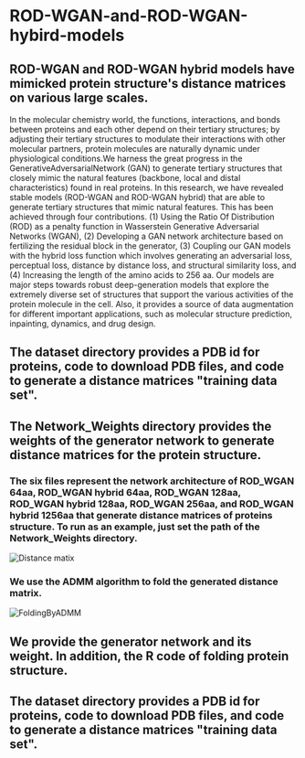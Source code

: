 # ROD-WGAN-and-ROD-WGAN-hybird-models

## ROD-WGAN and ROD-WGAN hybrid models have mimicked protein structure's distance matrices on various large scales.

In the molecular chemistry world, the functions, interactions, and bonds between proteins and each other depend on their tertiary structures; by adjusting their tertiary structures to modulate their interactions with other molecular partners, protein molecules are naturally dynamic under physiological conditions.We harness the great progress in the GenerativeAdversarialNetwork (GAN) to generate tertiary structures that closely mimic the natural features (backbone, local and distal characteristics) found in real proteins. In this research, we have revealed stable models (ROD-WGAN and ROD-WGAN hybrid) that are able to generate tertiary structures that mimic natural features. This has been achieved through four contributions. (1) Using the Ratio Of Distribution (ROD) as a penalty function in Wasserstein Generative Adversarial Networks (WGAN), (2) Developing a GAN network architecture based on fertilizing the residual block in the generator, (3) Coupling our GAN models with the hybrid loss function which involves generating an adversarial loss, perceptual loss, distance by distance loss, and structural similarity loss, and (4) Increasing the length of the amino acids to 256 aa. Our models are major steps towards robust deep-generation models that explore the extremely diverse set of structures that support the various activities of the protein molecule in the cell. Also, it provides a source of data augmentation for different important applications, such as molecular structure prediction, inpainting, dynamics, and drug design.

## The dataset directory provides a PDB id for proteins, code to download PDB files, and code to generate a distance matrices "training data set".


## The Network_Weights directory provides the weights of the generator network to generate distance matrices for the protein structure.

### The six files represent the network architecture of ROD_WGAN 64aa, ROD_WGAN hybrid 64aa, ROD_WGAN 128aa, ROD_WGAN hybrid 128aa, ROD_WGAN 256aa, and ROD_WGAN hybrid 1256aa that generate distance matrices of proteins structure. To run as an example, just set the path of the Network_Weights directory.

![Distance matix](https://user-images.githubusercontent.com/73284871/212543083-641cf627-9625-4c4e-b821-b5363f891485.png)


### We use the ADMM algorithm to fold the generated distance matrix.

![FoldingByADMM](https://user-images.githubusercontent.com/73284871/212543092-ed2a5db4-8bc3-4068-96b5-782c320ece0d.png)


## We provide the generator network and its weight. In addition, the R code of folding protein structure.

## The dataset directory provides a PDB id for proteins, code to download PDB files, and code to generate a distance matrices "training data set".








